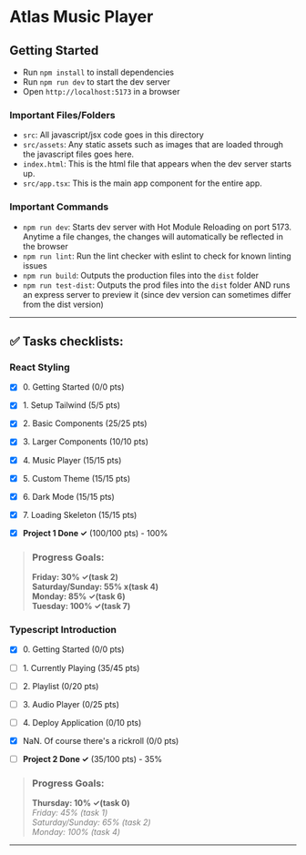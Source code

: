 # Atlas Music Player

## Getting Started

- Run `npm install` to install dependencies
- Run `npm run dev` to start the dev server
- Open `http://localhost:5173` in a browser

### Important Files/Folders

- `src`: All javascript/jsx code goes in this directory
- `src/assets`: Any static assets such as images that are loaded through the javascript files goes here.
- `index.html`: This is the html file that appears when the dev server starts up.
- `src/app.tsx`: This is the main app component for the entire app.

### Important Commands

- `npm run dev`: Starts dev server with Hot Module Reloading on port 5173. Anytime a file changes, the changes will automatically be reflected in the browser
- `npm run lint`: Run the lint checker with eslint to check for known linting issues
- `npm run build`: Outputs the production files into the `dist` folder
- `npm run test-dist`: Outputs the prod files into the `dist` folder AND runs an express server to preview it (since dev version can sometimes differ from the dist version)

---

## ✅ Tasks checklists:

### React Styling
- [X] ​0. Getting Started (0/0 pts)
- [X] ​1. Setup Tailwind (5/5 pts)
- [X] ​2. Basic Components (25/25 pts)
- [X] ​3. Larger Components (10/10 pts)
- [X] ​4. Music Player (15/15 pts)
- [X] ​5. Custom Theme (15/15 pts)
- [X] ​6. Dark Mode (15/15 pts)
- [X] ​7. Loading Skeleton (15/15 pts)


- [X] **Project 1 Done ✓** (100/100 pts) - 100%

>### Progress Goals:
><strong>Friday: 30% ✓(task 2)</strong>  
<strong>Saturday/Sunday: 55% x(task 4)</strong>  
<strong>Monday: 85% ✓(task 6)</strong>  
<strong>Tuesday: 100% ✓(task 7)</strong>


### Typescript Introduction
- [X] ​0. Getting Started (0/0 pts)
- [ ] ​1. Currently Playing (35/45 pts)
- [ ] ​2. Playlist (0/20 pts)
- [ ] ​3. Audio Player (0/25 pts)
- [ ] ​4. Deploy Application (0/10 pts)
- [X] ​NaN. Of course there's a rickroll (0/0 pts)


- [ ] **Project 2 Done ✓** (35/100 pts) - 35%

>### Progress Goals:
><strong>Thursday: 10% ✓(task 0)</strong>  
<em style="color: gray">Friday: 45% (task 1)</em>  
<em style="color: gray">Saturday/Sunday: 65% (task 2)</em>  
<em style="color: gray">Monday: 100% (task 4)</em>  

---
